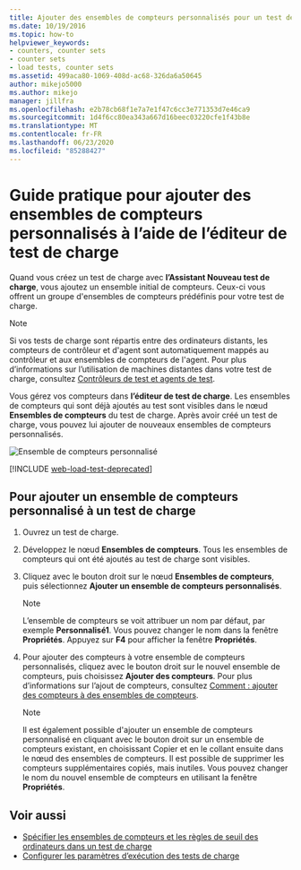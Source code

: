 ```yaml
---
title: Ajouter des ensembles de compteurs personnalisés pour un test de charge
ms.date: 10/19/2016
ms.topic: how-to
helpviewer_keywords:
- counters, counter sets
- counter sets
- load tests, counter sets
ms.assetid: 499aca80-1069-408d-ac68-326da6a50645
author: mikejo5000
ms.author: mikejo
manager: jillfra
ms.openlocfilehash: e2b78cb68f1e7a7e1f47c6cc3e771353d7e46ca9
ms.sourcegitcommit: 1d4f6cc80ea343a667d16beec03220cfe1f43b8e
ms.translationtype: MT
ms.contentlocale: fr-FR
ms.lasthandoff: 06/23/2020
ms.locfileid: "85288427"
---
```

# <a name="how-to-add-custom-counter-sets-using-the-load-test-editor"></a>Guide pratique pour ajouter des ensembles de compteurs personnalisés à l’aide de l’éditeur de test de charge

Quand vous créez un test de charge avec **l’Assistant Nouveau test de charge**, vous ajoutez un ensemble initial de compteurs. Ceux-ci vous offrent un groupe d'ensembles de compteurs prédéfinis pour votre test de charge.

> [!NOTE]
> Si vos tests de charge sont répartis entre des ordinateurs distants, les compteurs de contrôleur et d'agent sont automatiquement mappés au contrôleur et aux ensembles de compteurs de l'agent. Pour plus d’informations sur l’utilisation de machines distantes dans votre test de charge, consultez [Contrôleurs de test et agents de test](configure-test-agents-and-controllers-for-load-tests.md).

Vous gérez vos compteurs dans **l’éditeur de test de charge**. Les ensembles de compteurs qui sont déjà ajoutés au test sont visibles dans le nœud **Ensembles de compteurs** du test de charge. Après avoir créé un test de charge, vous pouvez lui ajouter de nouveaux ensembles de compteurs personnalisés.

![Ensemble de compteurs personnalisé](../test/media/loadtestcustomcounter.png)

[!INCLUDE [web-load-test-deprecated](includes/web-load-test-deprecated.md)]

## <a name="to-add-a-custom-counter-set-to-a-load-test"></a>Pour ajouter un ensemble de compteurs personnalisé à un test de charge

1. Ouvrez un test de charge.

2. Développez le nœud **Ensembles de compteurs**. Tous les ensembles de compteurs qui ont été ajoutés au test de charge sont visibles.

3. Cliquez avec le bouton droit sur le nœud **Ensembles de compteurs**, puis sélectionnez **Ajouter un ensemble de compteurs personnalisés**.

    > [!NOTE]
    > L’ensemble de compteurs se voit attribuer un nom par défaut, par exemple **Personnalisé1**. Vous pouvez changer le nom dans la fenêtre **Propriétés**. Appuyez sur **F4** pour afficher la fenêtre **Propriétés**.

4. Pour ajouter des compteurs à votre ensemble de compteurs personnalisés, cliquez avec le bouton droit sur le nouvel ensemble de compteurs, puis choisissez **Ajouter des compteurs**. Pour plus d’informations sur l’ajout de compteurs, consultez [Comment : ajouter des compteurs à des ensembles de compteurs](../test/how-to-add-counters-to-counter-sets-using-the-load-test-editor.md).

    > [!NOTE]
    > Il est également possible d'ajouter un ensemble de compteurs personnalisé en cliquant avec le bouton droit sur un ensemble de compteurs existant, en choisissant Copier et en le collant ensuite dans le nœud des ensembles de compteurs. Il est possible de supprimer les compteurs supplémentaires copiés, mais inutiles. Vous pouvez changer le nom du nouvel ensemble de compteurs en utilisant la fenêtre **Propriétés**.

## <a name="see-also"></a>Voir aussi

- [Spécifier les ensembles de compteurs et les règles de seuil des ordinateurs dans un test de charge](../test/specify-counter-sets-and-threshold-rules-for-load-testing.md)
- [Configurer les paramètres d’exécution des tests de charge](../test/configure-load-test-run-settings.md)
